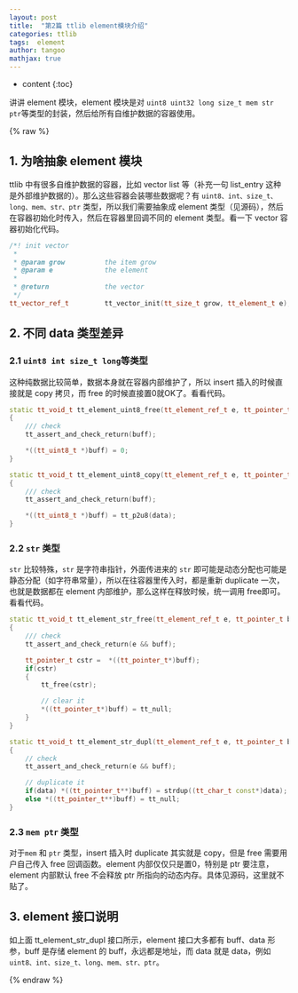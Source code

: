 ```yaml
---
layout: post
title:  "第2篇 ttlib element模块介绍"
categories: ttlib
tags:  element
author: tangoo
mathjax: true
---
```



* content
{:toc}

讲讲 element 模块，element 模块是对 `uint8 uint32 long size_t mem str ptr`等类型的封装，然后给所有自维护数据的容器使用。






{% raw %}


## 1. 为啥抽象 element 模块

ttlib 中有很多自维护数据的容器，比如 vector list 等（补充一句 list_entry 这种是外部维护数据的）。那么这些容器会装哪些数据呢？有 `uint8、int、size_t、long、mem、str、ptr` 类型，所以我们需要抽象成 element 类型（见源码），然后在容器初始化时传入，然后在容器里回调不同的 element 类型。看一下 vector 容器初始化代码。

```C++
/*! init vector
 *
 * @param grow          the item grow
 * @param e             the element
 *
 * @return              the vector
 */
tt_vector_ref_t         tt_vector_init(tt_size_t grow, tt_element_t e);
```

## 2. 不同 data 类型差异
### 2.1 `uint8 int size_t long`等类型

这种纯数据比较简单，数据本身就在容器内部维护了，所以 insert 插入的时候直接就是 copy 拷贝，而 free 的时候直接置0就OK了。看看代码。

```C++
static tt_void_t tt_element_uint8_free(tt_element_ref_t e, tt_pointer_t buff)
{
    /// check
    tt_assert_and_check_return(buff);

    *((tt_uint8_t *)buff) = 0;
}

static tt_void_t tt_element_uint8_copy(tt_element_ref_t e, tt_pointer_t buff, tt_cpointer_t data)
{
    /// check
    tt_assert_and_check_return(buff);

    *((tt_uint8_t *)buff) = tt_p2u8(data);
}
```

### 2.2 `str` 类型
`str` 比较特殊，`str` 是字符串指针，外面传进来的 `str` 即可能是动态分配也可能是静态分配（如字符串常量），所以在往容器里传入时，都是重新 duplicate 一次，也就是数据都在 element 内部维护，那么这样在释放时候，统一调用 free即可。看看代码。

```C++
static tt_void_t tt_element_str_free(tt_element_ref_t e, tt_pointer_t buff)
{
    /// check
    tt_assert_and_check_return(e && buff);

    tt_pointer_t cstr =  *((tt_pointer_t*)buff);
    if(cstr)
    {
        tt_free(cstr);

        // clear it
        *((tt_pointer_t*)buff) = tt_null;
    }
}

static tt_void_t tt_element_str_dupl(tt_element_ref_t e, tt_pointer_t buff, tt_cpointer_t data)
{
    // check
    tt_assert_and_check_return(e && buff);

    // duplicate it
    if(data) *((tt_pointer_t**)buff) = strdup((tt_char_t const*)data);
    else *((tt_pointer_t**)buff) = tt_null;
}
```

### 2.3 `mem ptr` 类型

对于`mem` 和 `ptr` 类型，insert 插入时 duplicate 其实就是 copy，但是 free 需要用户自己传入 free 回调函数。element 内部仅仅只是置0，特别是 ptr 要注意，element 内部默认 free 不会释放 ptr 所指向的动态内存。具体见源码，这里就不贴了。

## 3. element 接口说明

如上面 tt_element_str_dupl 接口所示，element 接口大多都有 buff、data 形参，buff 是存储 element 的 buff，永远都是地址，而 data 就是 data，例如 `uint8、int、size_t、long、mem、str、ptr`。



{% endraw %}